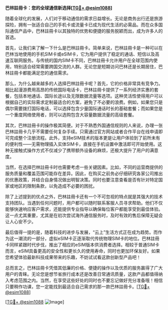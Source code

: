 **巴林註冊卡：您的全球通信新选择[[TG💪+ @esim1088](https://t.me/s/esim1088)]**

随着全球化的发展，人们对于移动通信的需求日益增长。无论是商务出行还是旅游探险，拥有一张适合自己的手机卡或流量卡已成为现代生活的必需品。而在众多国际通信产品中，巴林註冊卡以其独特的优势和便捷的服务脱颖而出，成为许多人的首选。

首先，让我们来了解一下什么是巴林註冊卡。简单来说，巴林註冊卡是一种可以在巴林当地使用的手机SIM卡或eSIM卡，它为用户提供了稳定的通话、短信以及高速互联网服务。与传统的国内SIM卡不同，巴林註冊卡允许用户在全球范围内使用，特别适合经常需要跨国交流的人群。无论您是短期访问巴林还是长期居住，巴林註冊卡都能满足您的通信需求。

那么，为什么越来越多的人选择巴林註冊卡呢？首先，它的价格非常具有竞争力。相比起漫游费用高昂的传统国际电话卡，巴林註冊卡提供了一系列经济实惠的套餐，包括本地通话、国际长途以及无限数据流量等选项。这种灵活性使得用户可以根据自己的实际需求定制最适合的方案，避免了不必要的浪费。例如，如果您只是偶尔需要拨打国际电话，可以选择包含少量国际通话时长的基础套餐；而如果您是一个重度网络使用者，则可以选购包含大容量数据流量的高级套餐。

其次，巴林註冊卡的操作极其简便。对于不熟悉外国通信规则的人来说，办理一张巴林註冊卡几乎不需要任何复杂手续。只需通过官方网站或者合作平台在线申请即可完成整个注册流程。此外，支持eSIM技术的版本更是让用户体验到了前所未有的便利性——无需物理插入实体SIM卡，直接在手机设置中激活即可开始使用。这种无接触式操作方式不仅减少了携带额外设备的麻烦，还极大提升了用户的满意度。

当然，在选择巴林註冊卡时也需要考虑一些关键因素。比如，不同的运营商提供的服务质量和覆盖范围可能存在差异。因此，在购买之前务必仔细研究各家公司推出的优惠政策，并结合自身情况做出明智决策。同时也要注意查看是否有针对特定国家或地区的限制条款，以免造成不必要的困扰。

除了上述提到的优点之外，巴林註冊卡还有一个不可忽视的特点就是其强大的技术支持团队。当遇到任何问题时，用户都可以随时联系客服人员寻求帮助。他们不仅能够快速响应客户需求，还能提供专业指导以确保每位客户都能享受到最佳体验。这一点尤其重要，尤其是在初次尝试海外通信服务时，及时有效的售后保障无疑会让人心安不少。

最后值得一提的是，随着科技的进步与发展，“云上”生活方式正在成为趋势。而作为这一潮流的一部分，虚拟eSIM卡正逐渐取代传统物理SIM卡的地位。巴林註冊卡同样紧跟时代步伐，推出了相应的eSIM版本供消费者选择。相较于普通SIM卡而言，eSIM具备更高的安全性和更长久的使用寿命，同时也更加环保友好。如果您希望体验最新科技成果带来的乐趣，不妨试试看这款创新型产品吧！

总而言之，巴林註冊卡凭借其低廉的价格、便捷的操作以及优质的服务赢得了广大用户的青睐。无论您是想节省旅行成本还是改善日常通讯质量，这款产品都值得纳入考虑范围之内。当然，在享受这些好处的同时也不要忘记做好充分准备哦！相信只要稍作功课，您一定能找到最适合自己需求的那一款巴林註冊卡。[[TG💪+ @esim1088](https://t.me/s/esim1088)]

[[TG💪+ @esim1088](https://t.me/s/esim1088) ![Image](https://i.postimg.cc/4NQfJmqS/Snipaste-2025-05-13-00-14-12.png)]